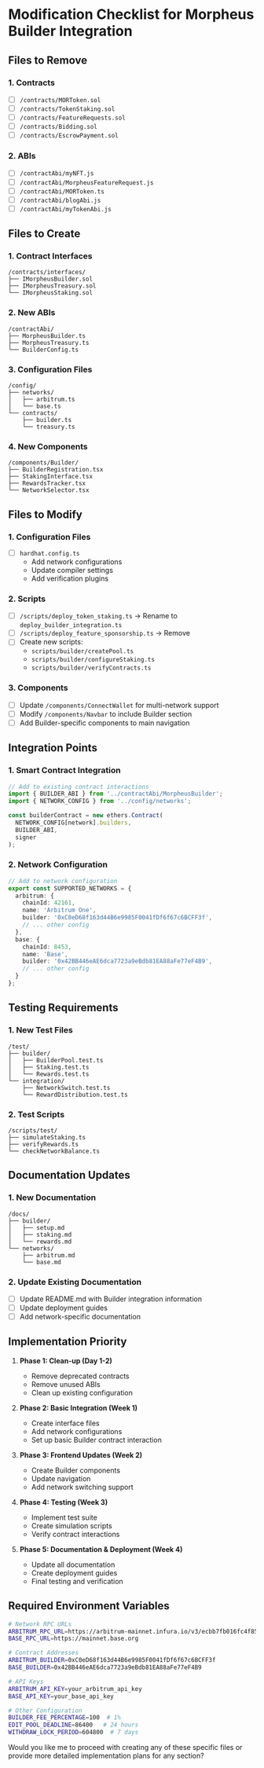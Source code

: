 # Modification Checklist for Morpheus Builder Integration

## Files to Remove

### 1. Contracts
- [ ] `/contracts/MORToken.sol`
- [ ] `/contracts/TokenStaking.sol`
- [ ] `/contracts/FeatureRequests.sol`
- [ ] `/contracts/Bidding.sol`
- [ ] `/contracts/EscrowPayment.sol`

### 2. ABIs
- [ ] `/contractAbi/myNFT.js`
- [ ] `/contractAbi/MorpheusFeatureRequest.js`
- [ ] `/contractAbi/MORToken.ts`
- [ ] `/contractAbi/blogAbi.js`
- [ ] `/contractAbi/myTokenAbi.js`

## Files to Create

### 1. Contract Interfaces
```
/contracts/interfaces/
├── IMorpheusBuilder.sol
├── IMorpheusTreasury.sol
└── IMorpheusStaking.sol
```

### 2. New ABIs
```
/contractAbi/
├── MorpheusBuilder.ts
├── MorpheusTreasury.ts
└── BuilderConfig.ts
```

### 3. Configuration Files
```
/config/
├── networks/
│   ├── arbitrum.ts
│   └── base.ts
└── contracts/
    ├── builder.ts
    └── treasury.ts
```

### 4. New Components
```
/components/Builder/
├── BuilderRegistration.tsx
├── StakingInterface.tsx
├── RewardsTracker.tsx
└── NetworkSelector.tsx
```

## Files to Modify

### 1. Configuration Files
- [ ] `hardhat.config.ts`
  * Add network configurations
  * Update compiler settings
  * Add verification plugins

### 2. Scripts
- [ ] `/scripts/deploy_token_staking.ts` → Rename to `deploy_builder_integration.ts`
- [ ] `/scripts/deploy_feature_sponsorship.ts` → Remove
- [ ] Create new scripts:
  * `scripts/builder/createPool.ts`
  * `scripts/builder/configureStaking.ts`
  * `scripts/builder/verifyContracts.ts`

### 3. Components
- [ ] Update `/components/ConnectWallet` for multi-network support
- [ ] Modify `/components/Navbar` to include Builder section
- [ ] Add Builder-specific components to main navigation

## Integration Points

### 1. Smart Contract Integration
```typescript
// Add to existing contract interactions
import { BUILDER_ABI } from '../contractAbi/MorpheusBuilder';
import { NETWORK_CONFIG } from '../config/networks';

const builderContract = new ethers.Contract(
  NETWORK_CONFIG[network].builders,
  BUILDER_ABI,
  signer
);
```

### 2. Network Configuration
```typescript
// Add to network configuration
export const SUPPORTED_NETWORKS = {
  arbitrum: {
    chainId: 42161,
    name: 'Arbitrum One',
    builder: '0xC0eD68f163d44B6e9985F0041fDf6f67c6BCFF3f',
    // ... other config
  },
  base: {
    chainId: 8453,
    name: 'Base',
    builder: '0x42BB446eAE6dca7723a9eBdb81EA88aFe77eF4B9',
    // ... other config
  }
};
```

## Testing Requirements

### 1. New Test Files
```
/test/
├── builder/
│   ├── BuilderPool.test.ts
│   ├── Staking.test.ts
│   └── Rewards.test.ts
└── integration/
    ├── NetworkSwitch.test.ts
    └── RewardDistribution.test.ts
```

### 2. Test Scripts
```
/scripts/test/
├── simulateStaking.ts
├── verifyRewards.ts
└── checkNetworkBalance.ts
```

## Documentation Updates

### 1. New Documentation
```
/docs/
├── builder/
│   ├── setup.md
│   ├── staking.md
│   └── rewards.md
└── networks/
    ├── arbitrum.md
    └── base.md
```

### 2. Update Existing Documentation
- [ ] Update README.md with Builder integration information
- [ ] Update deployment guides
- [ ] Add network-specific documentation

## Implementation Priority

1. **Phase 1: Clean-up (Day 1-2)**
   - Remove deprecated contracts
   - Remove unused ABIs
   - Clean up existing configuration

2. **Phase 2: Basic Integration (Week 1)**
   - Create interface files
   - Add network configurations
   - Set up basic Builder contract interaction

3. **Phase 3: Frontend Updates (Week 2)**
   - Create Builder components
   - Update navigation
   - Add network switching support

4. **Phase 4: Testing (Week 3)**
   - Implement test suite
   - Create simulation scripts
   - Verify contract interactions

5. **Phase 5: Documentation & Deployment (Week 4)**
   - Update all documentation
   - Create deployment guides
   - Final testing and verification

## Required Environment Variables

```bash
# Network RPC URLs
ARBITRUM_RPC_URL=https://arbitrum-mainnet.infura.io/v3/ecbb7fb016fc4f859469f48787bc67c0
BASE_RPC_URL=https://mainnet.base.org

# Contract Addresses
ARBITRUM_BUILDER=0xC0eD68f163d44B6e9985F0041fDf6f67c6BCFF3f
BASE_BUILDER=0x42BB446eAE6dca7723a9eBdb81EA88aFe77eF4B9

# API Keys
ARBITRUM_API_KEY=your_arbitrum_api_key
BASE_API_KEY=your_base_api_key

# Other Configuration
BUILDER_FEE_PERCENTAGE=100  # 1%
EDIT_POOL_DEADLINE=86400   # 24 hours
WITHDRAW_LOCK_PERIOD=604800  # 7 days
```

Would you like me to proceed with creating any of these specific files or provide more detailed implementation plans for any section?